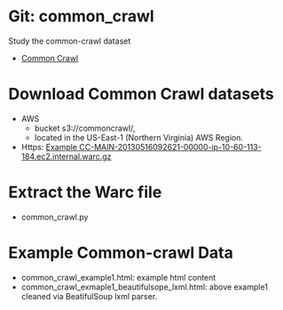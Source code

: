 # Git: common_crawl
Study the common-crawl dataset
 - [Common Crawl](https://commoncrawl.org/)


# Download Common Crawl datasets
- AWS
  - bucket s3://commoncrawl/, 
  - located in the US-East-1 (Northern Virginia) AWS Region.
- Https: [Example CC-MAIN-20130516092621-00000-ip-10-60-113-184.ec2.internal.warc.gz](https://data.commoncrawl.org/commoncrawl/crawl-data/CC-MAIN-2013-20/segments/1368696381249/warc/CC-MAIN-20130516092621-00000-ip-10-60-113-184.ec2.internal.warc.gz) 

# Extract the Warc file
- common_crawl.py

# Example Common-crawl Data
- common_crawl_example1.html: example html content 
- common_crawl_exmaple1_beautifulsope_lxml.html: above example1 cleaned via BeatifulSoup lxml parser. 


